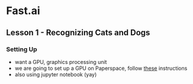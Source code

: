 # Fast.ai

## Lesson 1 - Recognizing Cats and Dogs

### Setting Up
- want a GPU, graphics processing unit
- we are going to set up a GPU on Paperspace, follow [these](https://github.com/reshamas/fastai_deeplearn_part1/blob/master/tools/paperspace.md) instructions
- also using jupyter notebook (yay)

